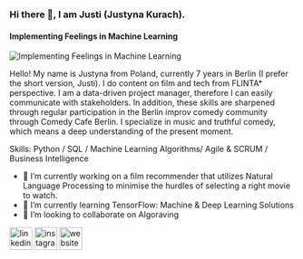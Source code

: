 ### Hi there 👋, I am Justi (Justyna Kurach).
#### Implementing Feelings in Machine Learning
![Implementing Feelings in Machine Learning](https://media.licdn.com/dms/image/D4E16AQGoepLfOqe0lg/profile-displaybackgroundimage-shrink_350_1400/0/1684746055282?e=1691625600&v=beta&t=Ldm4niTi8lz6ztR2iWhngY1NIX999nCDn5wnxTLSn9E)

Hello! My name is Justyna from Poland, currently 7 years in Berlin (I prefer the short version, Justi). I do content on film and tech from FLINTA* perspective. I am a data-driven project manager, therefore I can easily communicate with stakeholders. In addition, these skills are sharpened through regular participation in the Berlin improv comedy community through Comedy Cafe Berlin. I specialize in music and truthful comedy, which means a deep understanding of the present moment.

Skills: Python / SQL / Machine Learning Algorithms/ Agile & SCRUM / Business Intelligence

- 🔭 I’m currently working on a film recommender that utilizes Natural Language Processing to minimise the hurdles of selecting a right movie to watch. 
- 🌱 I’m currently learning TensorFlow: Machine & Deep Learning Solutions 
- 👯 I’m looking to collaborate on Algoraving  


[<img src='https://cdn.jsdelivr.net/npm/simple-icons@3.0.1/icons/linkedin.svg' alt='linkedin' height='40'>](https://www.linkedin.com/in/justyna-kurach-berlin/)  [<img src='https://cdn.jsdelivr.net/npm/simple-icons@3.0.1/icons/instagram.svg' alt='instagram' height='40'>](https://www.instagram.com/directress.berlin/)  [<img src='https://cdn.jsdelivr.net/npm/simple-icons@3.0.1/icons/icloud.svg' alt='website' height='40'>](https://www.filmthewomen.com/)  

